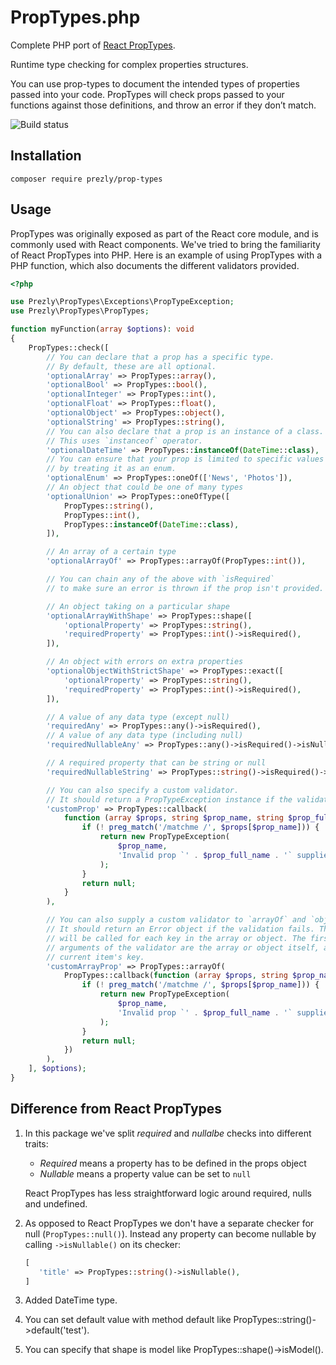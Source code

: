 # PropTypes.php

Complete PHP port of [React PropTypes](https://github.com/facebook/prop-types).

Runtime type checking for complex properties structures.

You can use prop-types to document the intended types of properties passed into your code. PropTypes will check props passed to your functions against those definitions, and throw an error if they don’t match.

<img src="https://github.com/prezly/prop-types-php/workflows/Test/badge.svg" alt="Build status">

## Installation

```
composer require prezly/prop-types
```

## Usage

PropTypes was originally exposed as part of the React core module, and is commonly used with React components. We've tried to bring the familiarity of React PropTypes into PHP. Here is an example of using PropTypes with a PHP function, which also documents the different validators provided.

```php
<?php

use Prezly\PropTypes\Exceptions\PropTypeException;
use Prezly\PropTypes\PropTypes;

function myFunction(array $options): void
{
    PropTypes::check([
        // You can declare that a prop has a specific type.
        // By default, these are all optional.
        'optionalArray' => PropTypes::array(),
        'optionalBool' => PropTypes::bool(),
        'optionalInteger' => PropTypes::int(),
        'optionalFloat' => PropTypes::float(),
        'optionalObject' => PropTypes::object(),
        'optionalString' => PropTypes::string(),
        // You can also declare that a prop is an instance of a class.
        // This uses `instanceof` operator.
        'optionalDateTime' => PropTypes::instanceOf(DateTime::class),
        // You can ensure that your prop is limited to specific values
        // by treating it as an enum.
        'optionalEnum' => PropTypes::oneOf(['News', 'Photos']),
        // An object that could be one of many types
        'optionalUnion' => PropTypes::oneOfType([
            PropTypes::string(),
            PropTypes::int(),
            PropTypes::instanceOf(DateTime::class),
        ]),

        // An array of a certain type
        'optionalArrayOf' => PropTypes::arrayOf(PropTypes::int()),

        // You can chain any of the above with `isRequired`
        // to make sure an error is thrown if the prop isn't provided.

        // An object taking on a particular shape
        'optionalArrayWithShape' => PropTypes::shape([
            'optionalProperty' => PropTypes::string(),
            'requiredProperty' => PropTypes::int()->isRequired(),
        ]),

        // An object with errors on extra properties
        'optionalObjectWithStrictShape' => PropTypes::exact([
            'optionalProperty' => PropTypes::string(),
            'requiredProperty' => PropTypes::int()->isRequired(),
        ]),

        // A value of any data type (except null)
        'requiredAny' => PropTypes::any()->isRequired(),
        // A value of any data type (including null)
        'requiredNullableAny' => PropTypes::any()->isRequired()->isNullable(),

        // A required property that can be string or null
        'requiredNullableString' => PropTypes::string()->isRequired()->isNullable(),

        // You can also specify a custom validator.
        // It should return a PropTypeException instance if the validation fails.
        'customProp' => PropTypes::callback(
            function (array $props, string $prop_name, string $prop_full_name): ?PropTypeException {
                if (! preg_match('/matchme /', $props[$prop_name])) {
                    return new PropTypeException(
                        $prop_name,
                        'Invalid prop `' . $prop_full_name . '` supplied. Validation failed.'
                    );
                }
                return null;
            }
        ),

        // You can also supply a custom validator to `arrayOf` and `objectOf`.
        // It should return an Error object if the validation fails. The validator
        // will be called for each key in the array or object. The first two
        // arguments of the validator are the array or object itself, and the
        // current item's key.
        'customArrayProp' => PropTypes::arrayOf(
            PropTypes::callback(function (array $props, string $prop_name, string $prop_full_name) {
                if (! preg_match('/matchme /', $props[$prop_name])) {
                    return new PropTypeException(
                        $prop_name,
                        'Invalid prop `' . $prop_full_name . '` supplied. Validation failed.'
                    );
                }
                return null;
            })
        ),
    ], $options);
}
```

## Difference from React PropTypes

1. In this package we've split *required* and *nullalbe* checks into different traits:
   - *Required* means a property has to be defined in the props object
   - *Nullable* means a property value can be set to `null`  
   
   React PropTypes has less straightforward logic around required, nulls and undefined.
   
2. As opposed to React PropTypes we don't have a separate checker for null (`PropTypes::null()`).
   Instead any property can become nullable by calling `->isNullable()` on its checker:
   
   ```php
   [
      'title' => PropTypes::string()->isNullable(),
   ]
   ```
3. Added DateTime type.
4. You can set default value with method default like PropTypes::string()->default('test').
5. You can specify that shape is model like PropTypes::shape()->isModel().